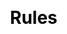 ---
title: Rules
layout: toto_3/rules
description: Rules about how to play Toto 3 game.
js: []
css: ["css/game/toto_3/toto_3.css"]
---